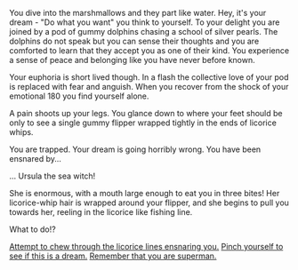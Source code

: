 You dive into the marshmallows and they part like water. Hey, it's your dream - "Do what you want" you 
think to yourself. To your delight you are joined by a pod of gummy dolphins chasing a school of 
silver pearls. The dolphins do not speak but you can sense their thoughts and you are comforted to 
learn that they accept you as one of their kind. You experience a sense of peace and belonging like 
you have never before known. 

Your euphoria is short lived though. In a flash the collective love of your pod is replaced with fear and anguish.
When you recover from the shock of your emotional 180 you find yourself alone.

A pain shoots up your legs. You glance down to where your feet should be only to see a single gummy 
flipper wrapped tightly in the ends of licorice whips.

You are trapped. Your dream is going horribly wrong. You have been ensnared by... 

... Ursula the sea witch!

She is enormous, with a mouth large enough to eat you in three bites! Her licorice-whip hair is 
wrapped around your flipper, and she begins to pull you towards her, reeling in the licorice like 
fishing line.

What to do!?

[Attempt to chew through the licorice lines ensnaring you.](/english/dream/swim/swim-trap/chew.md)
[Pinch yourself to see if this is a dream.](./is-this-a-dream/is-this-a-dream.md)
[Remember that you are superman.](./remember-you-are-superman/remember-you-are-superman.md)